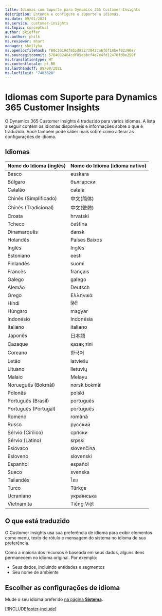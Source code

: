 ```yaml
---
title: Idiomas com Suporte para Dynamics 365 Customer Insights
description: Entenda e configure o suporte a idiomas.
ms.date: 09/01/2021
ms.service: customer-insights
ms.topic: conceptual
author: pkieffer
ms.author: philk
ms.reviewer: mhart
manager: shellyha
ms.openlocfilehash: f80c3019df9b5d82273842ca6f6f18bef0239687
ms.sourcegitcommit: 5704002484cdf85ebbcf4e7e4fd12470fd8e259f
ms.translationtype: HT
ms.contentlocale: pt-BR
ms.lasthandoff: 09/08/2021
ms.locfileid: "7483328"
---
```

# <a name="supported-languages-for-dynamics-365-customer-insights"></a>Idiomas com Suporte para Dynamics 365 Customer Insights

O Dynamics 365 Customer Insights é traduzido para vários idiomas. A lista a seguir contém os idiomas disponíveis e informações sobre o que é traduzido. Você também pode saber mais sobre como alterar as configurações de idioma. 

## <a name="languages"></a>Idiomas

| Nome do Idioma (inglês)|  Nome do Idioma (idioma nativo) |
| ------------- | ------------- |
| Basco | euskara |
| Búlgaro | български |
| Catalão | català |
| Chinês (Simplificado) | 中文(简体) |
| Chinês (Tradicional) | 中文(繁體) |
| Croata | hrvatski |
| Tcheco | čeština |
| Dinamarquês | dansk |
| Holandês | Países Baixos |
| Inglês | Inglês |
| Estoniano | eesti |
| Finlandês | suomi |
| Francês | français |
| Galego | galego |
| Alemão | Deutsch |
| Grego | Ελληνικά |
| Híndi | हिंदी |
| Húngaro | magyar |
| Indonésio | Indonésia |
| Italiano | italiano |
| Japonês | 日本語 |
| Cazaque | қазақ тілі |
| Coreano | 한국어 |
| Letão | latviešu |
| Lituano | lietuvių |
| Malaio | Melayu |
| Norueguês (Bokmål) | norsk bokmål |
| Polonês | polski |
| Português (Brasil) | português |
| Português (Portugal) | português |
| Romeno | română |
| Russo | pусский |
| Sérvio (Cirílico) | српски |
| Sérvio (Latino) | srpski |
| Eslovaco | slovenčina |
| Esloveno | slovenski |
| Espanhol | español |
| Sueco | svenska |
| Tailandês | ไทย |
| Turco | Türkçe |
| Ucraniano | українська |
| Vietnamita | Tiếng Việt |

## <a name="whats-translated"></a>O que está traduzido

O Customer Insights usa sua preferência de idioma para exibir elementos como menu, texto de rótulo e mensagem do sistema no idioma de sua preferência.

Como a maioria dos recursos é baseada em seus dados, alguns itens permanecem no idioma original. Por exemplo:

- Seus dados, incluindo entidades e segmentos
- Seu nome de ambiente

## <a name="choose-your-language-settings"></a>Escolher as configurações de idioma  

Mude o seu idioma preferido [na página **Sistema**](system.md).


[!INCLUDE[footer-include](../includes/footer-banner.md)]